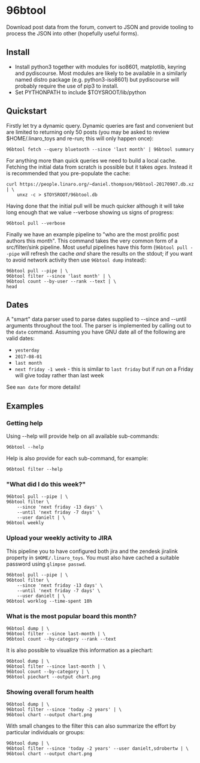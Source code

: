 96btool
=======

Download post data from the forum, convert to JSON and provide tooling
to process the JSON into other (hopefully useful forms).

Install
-------

 * Install python3 together with modules for iso8601, matplotlib,
   keyring and pydiscourse. Most modules are likely to be available in a
   similarly named distro package (e.g. python3-iso8601) but pydiscourse
   will probably require the use of pip3 to install.
 * Set PYTHONPATH to include $TOYSROOT/lib/python

Quickstart
----------

Firstly let try a dynamic query. Dynamic queries are fast and convenient
but are limited to returning only 50 posts (you may be asked to review
$HOME/.linaro_toys and re-run; this will only happen once):

    96btool fetch --query bluetooth --since 'last month' | 96btool summary

For anything more than quick queries we need to build a local cache.
Fetching the initial data from scratch is possible but it takes *ages*.
Instead it is recommended that you pre-populate the cache:

    curl https://people.linaro.org/~daniel.thompson/96btool-20170907.db.xz | \
        unxz -c > $TOYSROOT/96btool.db

Having done that the initial pull will be much quicker although it will
take long enough that we value --verbose showing us signs of progress:

    96btool pull --verbose

Finally we have an example pipeline to "who are the most prolific post
authors this month". This command takes the very common form of a
src/filter/sink pipeline. Most useful pipelines have this form (`96btool
pull --pipe` will refresh the cache *and* share the results on the
stdout; if you want to avoid network activity then use `96btool dump`
instead):

    96btool pull --pipe | \
    96btool filter --since 'last month' | \
    96btool count --by-user --rank --text | \
    head

Dates
-----

A "smart" data parser used to parse dates supplied to --since and
--until arguments throughout the tool. The parser is implemented by
calling out to the `date` command. Assuming you have GNU date all of
the following are valid dates:

 * `yesterday`
 * `2017-08-01`
 * `last month`
 * `next friday -1 week` - this is similar to `last friday` but if run *on* a
   Friday will give today rather than last week

See `man date` for more details!

Examples
--------

### Getting help

Using --help will provide help on all available sub-commands:

    96btool --help

Help is also provide for each sub-command, for example:

    96btool filter --help

### "What did I do this week?"

    96btool pull --pipe | \
    96btool filter \
        --since 'next friday -13 days' \
        --until 'next friday -7 days' \
        --user danielt | \
    96btool weekly

### Upload your weekly activity to JIRA

This pipeline you to have configured both jira and the zendesk jiralink
property in `$HOME/.linaro_toys`. You must also have cached a suitable
password using `glimpse passwd`.

    96btool pull --pipe | \
    96btool filter \
        --since 'next friday -13 days' \
        --until 'next friday -7 days' \
        --user danielt | \
    96btool worklog --time-spent 10h

### What is the most popular board this month?

    96btool dump | \
    96btool filter --since last-month | \
    96btool count --by-category --rank --text

It is also possible to visualize this information as a piechart:

    96btool dump | \
    96btool filter --since last-month | \
    96btool count --by-category | \
    96btool piechart --output chart.png

### Showing overall forum health

    96btool dump | \
    96btool filter --since 'today -2 years' | \
    96btool chart --output chart.png

With small changes to the filter this can also summarize the effort by
particular individuals or groups:

    96btool dump | \
    96btool filter --since 'today -2 years' --user danielt,sdrobertw | \
    96btool chart --output chart.png



